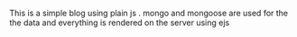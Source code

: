 This is a simple blog using plain js . mongo and mongoose are used for the the data and everything is rendered on the server using ejs
